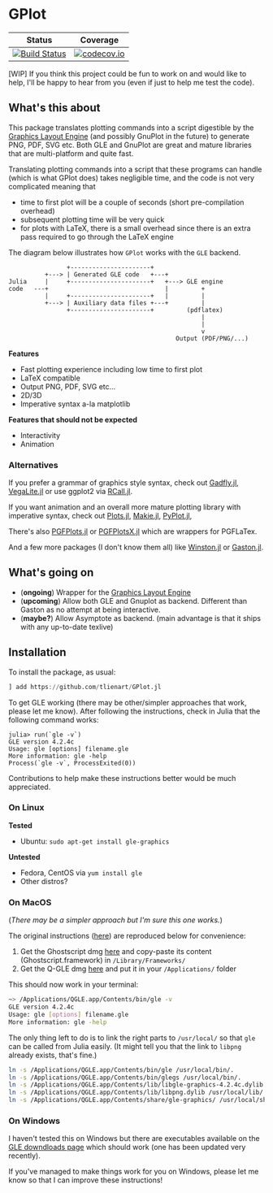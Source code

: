 # GPlot

| Status | Coverage |
| :----: | :----: |
| [![Build Status](https://travis-ci.org/tlienart/GPlot.jl.svg?branch=master)](https://travis-ci.org/tlienart/GPlot.jl) | [![codecov.io](http://codecov.io/github/tlienart/GPlot.jl/coverage.svg?branch=master)](http://codecov.io/github/tlienart/GPlot.jl?branch=master) |

[WIP] If you think this project could be fun to work on and would like to help, I'll be happy to hear from you (even if just to help me test the code).

## What's this about

This package translates plotting commands into a script digestible by the [Graphics Layout Engine](http://glx.sourceforge.net/index.html) (and possibly GnuPlot in the future) to generate PNG, PDF, SVG etc.
Both GLE and GnuPlot are great and mature libraries that are multi-platform and quite fast.

Translating plotting commands into a script that these programs can handle (which is what GPlot does) takes negligible time, and the code is not very complicated meaning that

* time to first plot will be a couple of seconds (short pre-compilation overhead)
* subsequent plotting time will be very quick
* for plots with LaTeX, there is a small overhead since there is an extra pass required to go through the LaTeX engine


The diagram below illustrates how `GPlot` works with the `GLE` backend.

```
                +----------------------+
          +---> | Generated GLE code   +---+
Julia     |     +----------------------+   +---> GLE engine
code   ---+                                |         +
          |     +----------------------+   |         |
          +---> | Auxiliary data files +---+         |
                +----------------------+         (pdflatex)
                                                     |
                                                     |
                                                     v
                                              Output (PDF/PNG/...)
```

**Features**
* Fast plotting experience including low time to first plot
* LaTeX compatible
* Output PNG, PDF, SVG etc...
* 2D/3D
* Imperative syntax a-la matplotlib

**Features that should not be expected**
* Interactivity
* Animation

### Alternatives

If you prefer a grammar of graphics style syntax, check out [Gadfly.jl](https://github.com/GiovineItalia/Gadfly.jl), [VegaLite.jl](https://github.com/fredo-dedup/VegaLite.jl) or use ggplot2 via [RCall.jl](https://github.com/JuliaInterop/RCall.jl).

If you want animation and an overall more mature plotting library with imperative syntax, check out [Plots.jl](https://github.com/JuliaPlots/Plots.jl), [Makie.jl](https://github.com/JuliaPlots/Makie.jl), [PyPlot.jl](https://github.com/JuliaPy/PyPlot.jl),

There's also [PGFPlots.jl](https://github.com/JuliaTeX/PGFPlots.jl) or [PGFPlotsX.jl](https://github.com/KristofferC/PGFPlotsX.jl) which are wrappers for PGFLaTex.

And a few more packages (I don't know them all) like [Winston.jl](https://github.com/JuliaGraphics/Winston.jl) or [Gaston.jl](https://github.com/mbaz/Gaston.jl).

## What's going on

* (**ongoing**) Wrapper for the [Graphics Layout Engine](http://glx.sourceforge.net/index.html)
* (**upcoming**) Allow both GLE and Gnuplot as backend. Different than Gaston as no attempt at being interactive.
* (**maybe?**) Allow Asymptote as backend. (main advantage is that it ships with any up-to-date texlive)

## Installation

To install the package, as usual:

```julia
] add https://github.com/tlienart/GPlot.jl
```

To get GLE working (there may be other/simpler approaches that work, please let me know).
After following the instructions, check in Julia that the following command works:

```julia-repl
julia> run(`gle -v`)
GLE version 4.2.4c
Usage: gle [options] filename.gle
More information: gle -help
Process(`gle -v`, ProcessExited(0))
```

Contributions to help make these instructions better would be much appreciated.

### On Linux

**Tested**

* Ubuntu: `sudo apt-get install gle-graphics`

**Untested**

* Fedora, CentOS via `yum install gle`
* Other distros?

### On MacOS

(*There may be a simpler approach but I'm sure this one works.*)

The original instructions ([here](http://glx.sourceforge.net/tut/mac.html)) are reproduced below for convenience:

1. Get the Ghostscript dmg [here](http://prdownloads.sourceforge.net/glx/Ghostscript-8.63.dmg?download) and copy-paste its content (Ghostscript.framework) in `/Library/Frameworks/`
1. Get the Q-GLE dmg [here](http://prdownloads.sourceforge.net/glx/gle-graphics-4.2.4c-exe-mac.dmg?download) and put it in your `/Applications/` folder

This should now work in your terminal:

```bash
~> /Applications/QGLE.app/Contents/bin/gle -v
GLE version 4.2.4c
Usage: gle [options] filename.gle
More information: gle -help
```

The only thing left to do is to link the right parts to `/usr/local/` so that `gle` can be called from Julia easily.
(It might tell you that the link to `libpng` already exists, that's fine.)

```bash
ln -s /Applications/QGLE.app/Contents/bin/gle /usr/local/bin/.
ln -s /Applications/QGLE.app/Contents/bin/glegs /usr/local/bin/.
ln -s /Applications/QGLE.app/Contents/lib/libgle-graphics-4.2.4c.dylib /usr/local/lib/.
ln -s /Applications/QGLE.app/Contents/lib/libpng.dylib /usr/local/lib/.
ln -s /Applications/QGLE.app/Contents/share/gle-graphics/ /usr/local/share/.
```

### On Windows

I haven't tested this on Windows but there are executables available on the [GLE downdloads page](http://glx.sourceforge.net/downloads/downloads.html) which should work (one has been updated very recently).

If you've managed to make things work for you on Windows, please let me know so that I can improve these instructions!
